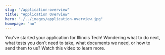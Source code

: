```yaml
--- 
slug: "/application-overview"
title: "Application Overview"
hero: "./../images/application-overview.jpg"
homepage: "no"
---
```


You've started your application for Illinois Tech! Wondering what to do next, what tests you don't need to take, what documents we need, or how to send them to us? Watch this video to learn more.